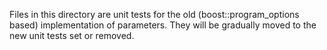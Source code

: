 Files in this directory are unit tests for the old
(boost::program_options based) implementation of parameters.
They will be gradually moved to the new unit tests set or removed.
